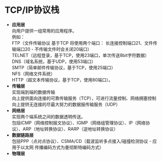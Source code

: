 TCP/IP协议栈
=============
- **应用层**  
向用户提供一组常用的应用程序。  
例如：  
FTP（文件传输协议 基于TCP 将使用两个端口： 长连接控制端口21、文件传输端口20 -  不传输文件时会关闭20端口）  
TELNET（远程登录，基于TCP，使用23端口，单次传送8bit字符数据）  
DNS（域名系统，基于UDP，使用53端口）  
SMTP（简单邮件传输协议，基于TCP，使用25端口）  
NFS（网络文件系统）  
HTTP（超文本传输协议，基于TCP，使用80端口）。  
- **传输层**  
实现端到端的数据传输  
向上提供面向连接的可靠传输服务（TCP），可进行流量控制、网络拥塞控制  
向上提供无连接的尽最大努力的数据报传输服务（UDP）
- **网络层**  
实现两个端系统之间的数据透明传送。  
包括ICMP（网络控制报文协议）、IGMP（网络组管理协议）、IP（网络协议）、ARP（地址转换协议）、RARP（逆地址转换协议）
- **数据链路层**  
包括PPP（点对点协议）、CSMA/CD（载波监听多点接入/碰撞检测协议 - 应用于以太网 传播编码方式为曼彻斯特编码方式）
- **物理层**
